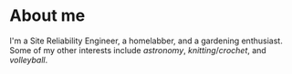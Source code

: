 # About me

I'm a Site Reliability Engineer, a homelabber, and a gardening enthusiast. Some of my other interests include _astronomy_, _knitting_/_crochet_, and _volleyball_.
